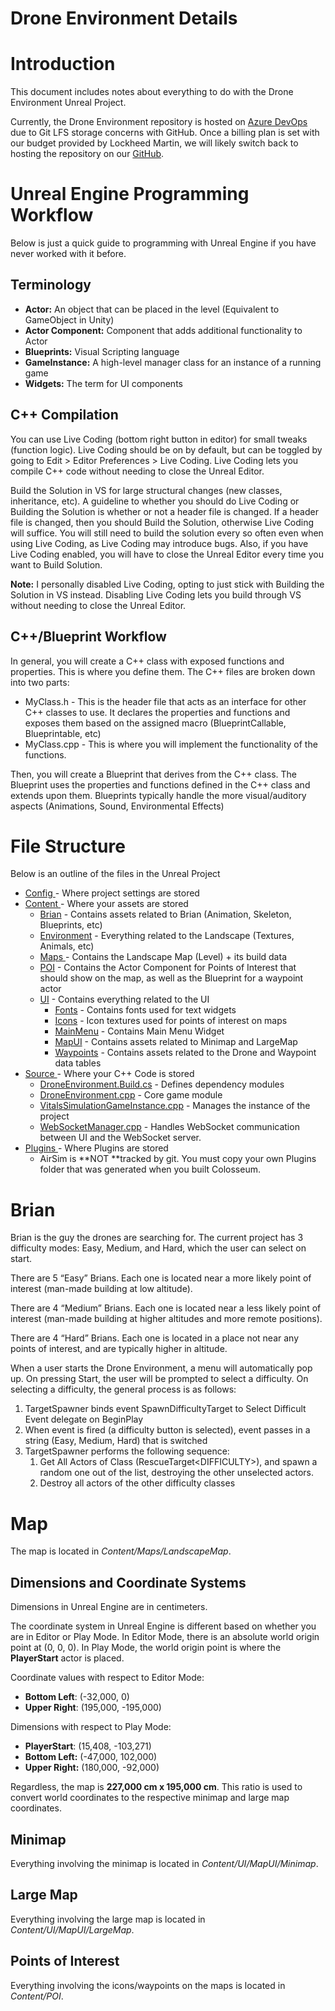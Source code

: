 # Drone Environment Details


# **Introduction**

This document includes notes about everything to do with the Drone Environment Unreal Project.

Currently, the Drone Environment repository is hosted on [Azure DevOps](https://dev.azure.com/Zach-Sally/VITALS-Drone-Environment/_git/Drone-Environment) due to Git LFS storage concerns with GitHub. Once a billing plan is set with our budget provided by Lockheed Martin, we will likely switch back to hosting the repository on our [GitHub](https://github.com/Vitals-Simulation-Project).


# **Unreal Engine Programming Workflow**

Below is just a quick guide to programming with Unreal Engine if you have never worked with it before.


## Terminology



* **Actor:** An object that can be placed in the level (Equivalent to GameObject in Unity)
* **Actor Component:** Component that adds additional functionality to Actor
* **Blueprints:** Visual Scripting language
* **GameInstance:** A high-level manager class for an instance of a running game
* **Widgets:** The term for UI components


## C++ Compilation

You can use Live Coding (bottom right button in editor) for small tweaks (function logic). Live Coding should be on by default, but can be toggled by going to Edit > Editor Preferences > Live Coding. Live Coding lets you compile C++ code without needing to close the Unreal Editor. 

Build the Solution in VS for large structural changes (new classes, inheritance, etc). A guideline to whether you should do Live Coding or Building the Solution is whether or not a header file is changed. If a header file is changed, then you should Build the Solution, otherwise Live Coding will suffice. You will still need to build the solution every so often even when using Live Coding, as Live Coding may introduce bugs. Also, if you have Live Coding enabled, you will have to close the Unreal Editor every time you want to Build Solution.

**Note:** I personally disabled Live Coding, opting to just stick with Building the Solution in VS instead. Disabling Live Coding lets you build through VS without needing to close the Unreal Editor.


## C++/Blueprint Workflow

In general, you will create a C++ class with exposed functions and properties. This is where you define them. The C++ files are broken down into two parts:



* MyClass.h - This is the header file that acts as an interface for other C++ classes to use. It declares the properties and functions and exposes them based on the assigned macro (BlueprintCallable, Blueprintable, etc)
* MyClass.cpp - This is where you will implement the functionality of the functions.

Then, you will create a Blueprint that derives from the C++ class. The Blueprint uses the properties and functions defined in the C++ class and extends upon them. Blueprints typically handle the more visual/auditory aspects (Animations, Sound, Environmental Effects)


# **File Structure**

Below is an outline of the files in the Unreal Project



* <span style="text-decoration:underline;">Config </span>- Where project settings are stored
* <span style="text-decoration:underline;">Content </span>- Where your assets are stored
    * <span style="text-decoration:underline;">Brian</span> - Contains assets related to Brian (Animation, Skeleton, Blueprints, etc)
    * <span style="text-decoration:underline;">Environment</span> - Everything related to the Landscape (Textures, Animals, etc)
    * <span style="text-decoration:underline;">Maps </span>- Contains the Landscape Map (Level) + its build data
    * <span style="text-decoration:underline;">POI</span> - Contains the Actor Component for Points of Interest that should show on the map, as well as the Blueprint for a waypoint actor
    * <span style="text-decoration:underline;">UI</span> - Contains everything related to the UI
        * <span style="text-decoration:underline;">Fonts</span> - Contains fonts used for text widgets
        * <span style="text-decoration:underline;">Icons</span> - Icon textures used for points of interest on maps
        * <span style="text-decoration:underline;">MainMenu</span> - Contains Main Menu Widget
        * <span style="text-decoration:underline;">MapUI</span> - Contains assets related to Minimap and LargeMap
        * <span style="text-decoration:underline;">Waypoints</span> - Contains assets related to the Drone and Waypoint data tables
* <span style="text-decoration:underline;">Source </span>- Where your C++ Code is stored
    * <span style="text-decoration:underline;">DroneEnvironment.Build.cs</span> - Defines dependency modules
    * <span style="text-decoration:underline;">DroneEnvironment.cpp</span> - Core game module
    * <span style="text-decoration:underline;">VitalsSimulationGameInstance.cpp</span> - Manages the instance of the project
    * <span style="text-decoration:underline;">WebSocketManager.cpp</span> - Handles WebSocket communication between UI and the WebSocket server.
* <span style="text-decoration:underline;">Plugins </span>- Where Plugins are stored
    * AirSim is **NOT **tracked by git. You must copy your own Plugins folder that was generated when you built Colosseum.


# **Brian**

Brian is the guy the drones are searching for. The current project has 3 difficulty modes: Easy, Medium, and Hard, which the user can select on start.

There are 5 “Easy” Brians. Each one is located near a more likely point of interest (man-made building at low altitude). 

There are 4 “Medium” Brians. Each one is located near a less likely point of interest (man-made building at higher altitudes and more remote positions).

There are 4 “Hard” Brians. Each one is located in a place not near any points of interest, and are typically higher in altitude.

When a user starts the Drone Environment, a menu will automatically pop up. On pressing Start, the user will be prompted to select a difficulty. On selecting a difficulty, the general process is as follows:



1. TargetSpawner binds event SpawnDifficultyTarget to Select Difficult Event delegate on BeginPlay
2. When event is fired (a difficulty button is selected), event passes in a string (Easy, Medium, Hard) that is switched
3. TargetSpawner performs the following sequence:
    1. Get All Actors of Class (RescueTarget&lt;DIFFICULTY>), and spawn a random one out of the list, destroying the other unselected actors.
    2. Destroy all actors of the other difficulty classes


# **Map**

The map is located in *Content/Maps/LandscapeMap*. 


## Dimensions and Coordinate Systems

Dimensions in Unreal Engine are in centimeters.

The coordinate system in Unreal Engine is different based on whether you are in Editor or Play Mode. In Editor Mode, there is an absolute world origin point at (0, 0, 0). In Play Mode, the world origin point is where the **PlayerStart** actor is placed.

Coordinate values with respect to Editor Mode:



* **Bottom Left**: (-32,000, 0)
* **Upper Right**: (195,000, -195,000)

Dimensions with respect to Play Mode:



* **PlayerStart**: (15,408, -103,271)
* **Bottom Left:** (-47,000, 102,000)
* **Upper Right:** (180,000, -92,000)

Regardless, the map is **227,000 cm x 195,000 cm**. This ratio is used to convert world coordinates to the respective minimap and large map coordinates.


## Minimap

Everything involving the minimap is located in *Content/UI/MapUI/Minimap*.


## Large Map

Everything involving the large map is located in *Content/UI/MapUI/LargeMap*.


## Points of Interest

Everything involving the icons/waypoints on the maps is located in *Content/POI*.
